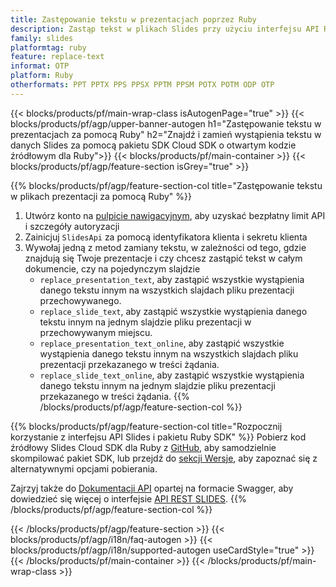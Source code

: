 ```yaml
---
title: Zastępowanie tekstu w prezentacjach poprzez Ruby
description: Zastąp tekst w plikach Slides przy użyciu interfejsu API REST i pakietu SDK Ruby typu open source
family: slides
platformtag: ruby
feature: replace-text
informat: OTP
platform: Ruby
otherformats: PPT PPTX PPS PPSX PPTM PPSM POTX POTM ODP OTP
---
```


{{< blocks/products/pf/main-wrap-class isAutogenPage="true" >}}
{{< blocks/products/pf/agp/upper-banner-autogen h1="Zastępowanie tekstu w prezentacjach za pomocą Ruby" h2="Znajdź i zamień wystąpienia tekstu w danych Slides za pomocą pakietu SDK Cloud SDK o otwartym kodzie źródłowym dla Ruby">}}
{{< blocks/products/pf/main-container >}}
{{< blocks/products/pf/agp/feature-section isGrey="true" >}}

{{% blocks/products/pf/agp/feature-section-col title="Zastępowanie tekstu w plikach prezentacji za pomocą Ruby" %}}
1. Utwórz konto na <a href="https://dashboard.aspose.cloud/">pulpicie nawigacyjnym</a>, aby uzyskać bezpłatny limit API i szczegóły autoryzacji
1. Zainicjuj ```SlidesApi``` za pomocą identyfikatora klienta i sekretu klienta
1. Wywołaj jedną z metod zamiany tekstu, w zależności od tego, gdzie znajdują się Twoje prezentacje i czy chcesz zastąpić tekst w całym dokumencie, czy na pojedynczym slajdzie
    - ```replace_presentation_text```, aby zastąpić wszystkie wystąpienia danego tekstu innym na wszystkich slajdach pliku prezentacji przechowywanego.
    - ```replace_slide_text```, aby zastąpić wszystkie wystąpienia danego tekstu innym na jednym slajdzie pliku prezentacji w przechowywanym miejscu.
    - ```replace_presentation_text_online```, aby zastąpić wszystkie wystąpienia danego tekstu innym na wszystkich slajdach pliku prezentacji przekazanego w treści żądania.
    - ```replace_slide_text_online```, aby zastąpić wszystkie wystąpienia danego tekstu innym na jednym slajdzie pliku prezentacji przekazanego w treści żądania.
{{% /blocks/products/pf/agp/feature-section-col %}}

{{% blocks/products/pf/agp/feature-section-col title="Rozpocznij korzystanie z interfejsu API Slides i pakietu Ruby SDK" %}}
Pobierz kod źródłowy Slides Cloud SDK dla Ruby z [GitHub](https://github.com/aspose-slides-cloud/aspose-slides-cloud-ruby), aby samodzielnie skompilować pakiet SDK, lub przejdź do [sekcji Wersje](https://releases.aspose.cloud/), aby zapoznać się z alternatywnymi opcjami pobierania.

Zajrzyj także do [Dokumentacji API](https://apireference.aspose.cloud/slides/) opartej na formacie Swagger, aby dowiedzieć się więcej o interfejsie [API REST SLIDES](https://products.aspose.cloud/slides/curl/).
{{% /blocks/products/pf/agp/feature-section-col %}}

{{< /blocks/products/pf/agp/feature-section >}}
{{< blocks/products/pf/agp/i18n/faq-autogen >}}
{{< blocks/products/pf/agp/i18n/supported-autogen useCardStyle="true" >}}
{{< /blocks/products/pf/main-container >}}
{{< /blocks/products/pf/main-wrap-class >}}
